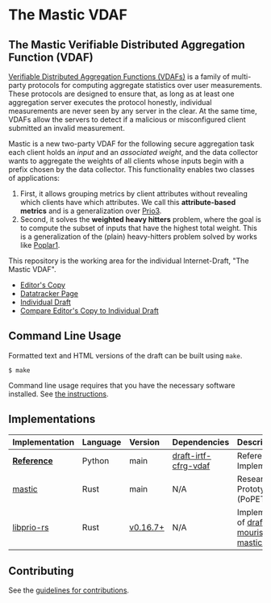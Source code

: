 # The Mastic VDAF
## The Mastic Verifiable Distributed Aggregation Function (VDAF)


[Verifiable Distributed Aggregation Functions (VDAFs)](https://github.com/cfrg/draft-irtf-cfrg-vdaf) is a family of multi-party protocols for computing aggregate statistics over user measurements.
These protocols are designed to ensure that, as long as at least one aggregation server executes the protocol honestly, individual measurements are never seen by any server in the clear.
At the same time, VDAFs allow the servers to detect if a malicious or misconfigured client submitted an invalid measurement.

Mastic is a new two-party VDAF for the following secure aggregation task each client holds an *input* and an *associated weight*, and the data collector wants to aggregate the weights of all clients whose inputs begin with a prefix chosen by the data collector.
This functionality enables two classes of applications:
1. First, it allows grouping metrics by client attributes without revealing
   which clients have which attributes. We call this **attribute-based
   metrics** and is a generalization over [Prio3](https://cfrg.github.io/draft-irtf-cfrg-vdaf/draft-irtf-cfrg-vdaf.html#name-prio3).
2. Second, it solves the **weighted heavy hitters** problem, where the goal is
   to compute the subset of inputs that have the highest total weight. This is a
   generalization of the (plain) heavy-hitters problem solved by works like
   [Poplar1](https://cfrg.github.io/draft-irtf-cfrg-vdaf/draft-irtf-cfrg-vdaf.html#name-poplar1).

This repository is the working area for the individual Internet-Draft, "The Mastic VDAF".

* [Editor's Copy](https://jimouris.github.io/draft-mouris-cfrg-mastic/#go.draft-mouris-cfrg-mastic.html)
* [Datatracker Page](https://datatracker.ietf.org/doc/draft-mouris-cfrg-mastic)
* [Individual Draft](https://datatracker.ietf.org/doc/html/draft-mouris-cfrg-mastic)
* [Compare Editor's Copy to Individual Draft](https://jimouris.github.io/draft-mouris-cfrg-mastic/#go.draft-mouris-cfrg-mastic.diff)


## Command Line Usage

Formatted text and HTML versions of the draft can be built using `make`.

```shell
$ make
```

Command line usage requires that you have the necessary software installed.  See
[the instructions](https://github.com/martinthomson/i-d-template/blob/main/doc/SETUP.md).

## Implementations

| Implementation                                                                      | Language | Version | Dependencies | Description |
|:------------------------------------------------------------------------------------|:---------|:--------|:-------------|:----|
| [**Reference**](https://github.com/jimouris/draft-mouris-cfrg-mastic/tree/main/poc) | Python   | main    | [draft-irtf-cfrg-vdaf](https://github.com/cfrg/draft-irtf-cfrg-vdaf)         | Reference Implementation |
| [mastic](https://github.com/TrustworthyComputing/mastic)                           | Rust     | main    | N/A          | Research Prototype (PoPETS’25) |
| [libprio-rs](https://github.com/divviup/libprio-rs)                                 | Rust     | [v0.16.7+](https://docs.rs/prio/0.16.7/prio/vdaf/mastic/index.html)    | N/A          | Implementation of [draft-mouris-cfrg-mastic-01](https://www.ietf.org/archive/id/draft-mouris-cfrg-mastic-01.html) |

## Contributing

See the
[guidelines for contributions](https://github.com/jimouris/draft-mouris-cfrg-mastic/blob/main/CONTRIBUTING.md).
